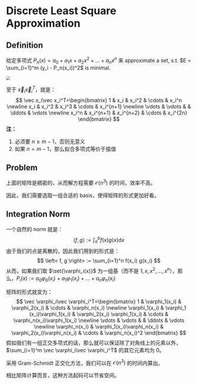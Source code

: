 # Discrete Least Square Approximation

## Definition

给定多项式 $P_n(x) = a_0 + a_1 x + a_2 x^2 + \dots + a_n x^n$ 来 approximate a set, s.t. $E = \sum_{i=1}^m (y_i - P_n(x_i))^2$ is minimal.

<img src="https://gitlab.com/mtdickens1998/mtd-images/-/raw/main/img/2024/04/25_17_1_51_202404251701369.png" style="zoom: 67%;" />

至于 $\vec x_i\vec x_i^T$，就是：
$$
\vec x_i\vec x_i^T=\begin{bmatrix}
1 & x_i & x_i^2 & \cdots & x_i^n \newline
x_i & x_i^2 & x_i^3 & \cdots & x_i^{n+1} \newline
\vdots & \vdots &  & \ddots & \vdots \newline
x_i^n & x_i^{n+1} & x_i^{n+2} & \cdots & x_i^{2n}
\end{bmatrix}
$$
**注：**

1. 必须要 $n \geq m-1$，否则无意义
2. 如果 $n = m-1$，那么拟合多项式等价于插值

## Problem

上面的矩阵是稠密的，从而解方程需要 $\mathcal O(n^3)$ 的时间，效率不高。

因此，我们需要选取一组合适的 basis，使得矩阵的形式更加好看。

## Integration Norm

一个自然的 norm 就是：
$$
\left< f, g \right> := \int_a^b f(x) g(x) \mathrm dx
$$
由于我们的点是离散的，因此我们用到的形式是：
$$
\left< f, g \right> := \sum_{i=1}^n f(x_i) g(x_i)
$$
从而，如果我们取 $\set{\varphi_i(x)}$ 为一组基（而不是 $1, x, x^2, \dots, x^n$），那么，$P_i(x) := a_0 \varphi_0(x_i) + a_1 \varphi_1(x_i) + \dots + a_n \varphi_n(x_i)$



矩阵的形式就变为：
$$
\vec \varphi_i\vec \varphi_i^T=\begin{bmatrix}
1 & \varphi_1(x_i) & \varphi_2(x_i)  & \cdots & \varphi_n(x_i) \newline
\varphi_1(x_i) & \varphi_1 (x_i)\varphi_1(x_i) & \varphi_2(x_i) \varphi_1(x_i) & \cdots & \varphi_n(x_i)\varphi_1(x_i) \newline
\vdots & \vdots &  & \ddots & \vdots \newline
\varphi_n(x_i) & \varphi_1(x_i)\varphi_n(x_i) & \varphi_2(x_i)\varphi_n(x_i) & \cdots & \varphi_n(x_i)^2
\end{bmatrix}
$$
假如我们有一组正交多项式的话，那么就可以保证除了对角线上的元素以外，$\sum_{i=1}^m \vec \varphi_i\vec \varphi_i^T$ 的其它元素均为 0。

采用 Gram-Schmidt 正交化方法，我们可以在 $\mathcal O(n^3)$ 的时间内算出。

相比矩阵计算而言，这种方法起码可以节省空间。